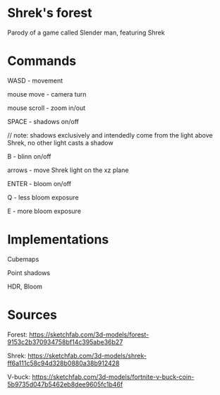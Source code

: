# Shrek's forest
  Parody of a game called Slender man, featuring Shrek

# Commands
  WASD - movement
  
  mouse move - camera turn
  
  mouse scroll - zoom in/out
  
  SPACE - shadows on/off
  
  // note: shadows exclusively and intendedly come from the light above Shrek, no other light casts a shadow
  
  B - blinn on/off

  arrows - move Shrek light on the xz plane

  ENTER - bloom on/off
  
  Q - less bloom exposure
  
  E - more bloom exposure

# Implementations
  Cubemaps
  
  Point shadows
  
  HDR, Bloom
 
# Sources
  Forest: https://sketchfab.com/3d-models/forest-9153c2b370934758bf14c395abe36b27
  
  Shrek: https://sketchfab.com/3d-models/shrek-ff6a111c58c94d328b0880a38b912428
  
  V-buck: https://sketchfab.com/3d-models/fortnite-v-buck-coin-5b9735d047b5462eb8dee9605fc1b46f
